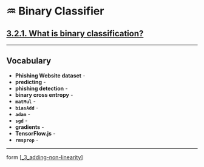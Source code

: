 # ♒️ Binary Classifier

## [**3.2.1.** What is binary classification?](https://livebook.manning.com/book/deep-learning-with-javascript/chapter-3/99)

---

## **Vocabulary**

- **Phishing Website dataset** -
- **predicting** -
- **phishing detection** -
- **binary cross entropy** -
- **`matMul`** -
- **`biasAdd`** -
- **`adam`** -
- **`sgd`** -
- **gradients** -
- **TensorFlow.js** -
- **`rmsprop`** -

---
form [[_3_adding-non-linearity]]

[//begin]: # "Autogenerated link references for markdown compatibility"
[_3_adding-non-linearity]: ../_3_adding-non-linearity.md "♒️ NON-LINEARITY"
[//end]: # "Autogenerated link references"